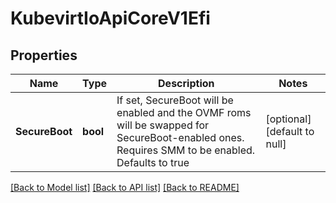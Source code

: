 # KubevirtIoApiCoreV1Efi

## Properties
Name | Type | Description | Notes
------------ | ------------- | ------------- | -------------
**SecureBoot** | **bool** | If set, SecureBoot will be enabled and the OVMF roms will be swapped for SecureBoot-enabled ones. Requires SMM to be enabled. Defaults to true | [optional] [default to null]

[[Back to Model list]](../README.md#documentation-for-models) [[Back to API list]](../README.md#documentation-for-api-endpoints) [[Back to README]](../README.md)


